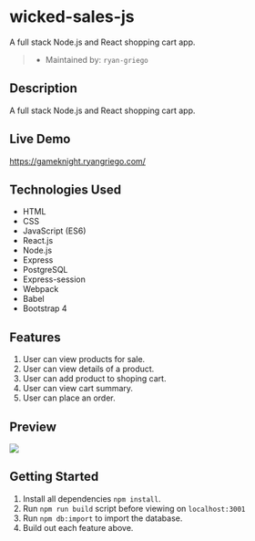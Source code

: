 # wicked-sales-js
A full stack Node.js and React shopping cart app.
> - Maintained by: `ryan-griego`




## Description
A full stack Node.js and React shopping cart app.

## Live Demo
https://gameknight.ryangriego.com/

## Technologies Used
  - HTML
  - CSS
  - JavaScript (ES6)
  - React.js
  - Node.js
  - Express
  - PostgreSQL
  - Express-session
  - Webpack
  - Babel
  - Bootstrap 4

  ## Features
 1. User can view products for sale.
 1. User can view details of a product.
 1. User can add product to shoping cart.
 1. User can view cart summary.
 1. User can place an order.

 ## Preview
 <img src="server/public/images/gameknight-animation.gif">

## Getting Started
1. Install all dependencies `npm install`.
1. Run `npm run build` script before viewing on `localhost:3001`
1. Run `npm db:import` to import the database.
1. Build out each feature above.
